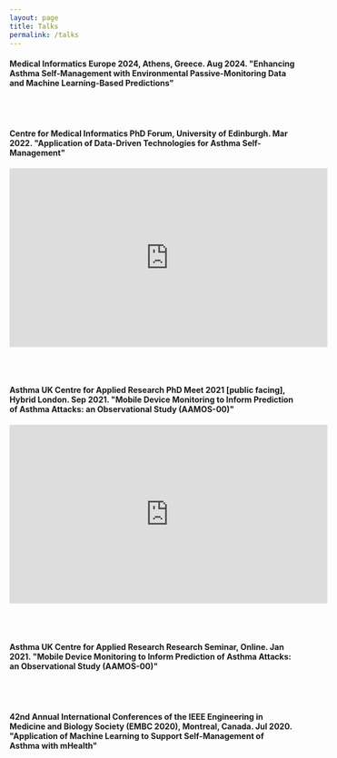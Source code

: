 ```yaml
---
layout: page
title: Talks
permalink: /talks
---
```


#### Medical Informatics Europe 2024, Athens, Greece. Aug 2024. "Enhancing Asthma Self-Management with Environmental Passive-Monitoring Data and Machine Learning-Based Predictions"

<br/><br/>

#### Centre for Medical Informatics PhD Forum, University of Edinburgh. Mar 2022. "Application of Data-Driven Technologies for Asthma Self-Management"

<iframe width="560" height="315" src="https://www.youtube.com/embed/NII16S7MPxw" title="YouTube video player" frameborder="0" allow="accelerometer; autoplay; clipboard-write; encrypted-media; gyroscope; picture-in-picture; web-share" allowfullscreen></iframe>

<br/><br/>

#### Asthma UK Centre for Applied Research PhD Meet 2021 [public facing], Hybrid London. Sep 2021. "Mobile Device Monitoring to Inform Prediction of Asthma Attacks: an Observational Study (AAMOS-00)"

<iframe width="560" height="315" src="https://www.youtube.com/embed/qUDTILIjOTg" title="YouTube video player" frameborder="0" allow="accelerometer; autoplay; clipboard-write; encrypted-media; gyroscope; picture-in-picture" allowfullscreen></iframe>

<br/><br/>

#### Asthma UK Centre for Applied Research Research Seminar, Online. Jan 2021. "Mobile Device Monitoring to Inform Prediction of Asthma Attacks: an Observational Study (AAMOS-00)"

<br/><br/>

#### 42nd Annual International Conferences of the IEEE Engineering in Medicine and Biology Society (EMBC 2020), Montreal, Canada. Jul 2020. "Application of Machine Learning to Support Self-Management of Asthma with mHealth"
